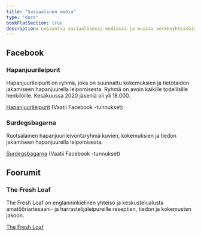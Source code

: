```yaml
---
title: "Sosiaalinen media"
type: "docs"
bookFlatSection: true
description: Leivontaa sosiaalisessa mediassa ja muissa verkkoyhteisöissä
---
```


## Facebook

### Hapanjuurileipurit

Hapanjuurileipurit on ryhmä, joka on suunnattu kokemuksien ja 
tietotaidon jakamiseen hapanjuurella leipomisesta. Ryhmä on avoin 
kaikille todellisille henkilöille. Kesäkuussa 2020
jäseniä oli yli 18.000.

[Hapanjuurileipurit](https://www.facebook.com/groups/1406134032738223/) (Vaatii Facebook -tunnukset)

### Surdegsbagarna

Ruotsalainen hapanjuurileivontaryhmä kuvien, kokemuksien ja tiedon jakamiseen
hapanjuurella leipomisesta.

[Surdegsbagarna](https://www.facebook.com/groups/262805777208199/) (Vaatii Facebook -tunnukset)

## Foorumit

### The Fresh Loaf

The Fresh Loaf on englanninkielinen yhteisö ja keskustelualusta amatööriartesaani- ja 
harrastelijaleipureille reseptien, tiedon ja kokemusten jakoon.

[The Fresh Loaf](http://www.thefreshloaf.com/forums/)
